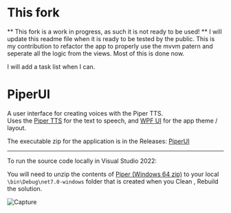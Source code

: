 # This fork
** This fork is a work in progress, as such it is not ready to be used! **
I will update this readme file when it is ready to be tested by the public.
This is my contribution to refactor the app to properly use the mvvm patern and seperate all the logic from the views.
Most of this is done now.

I will add a task list when I can.

# PiperUI

A user interface for creating voices with the Piper TTS.  
Uses the [Piper TTS](https://github.com/rhasspy/piper) for the text to speech, and [WPF UI](https://github.com/lepoco/wpfui) for the app theme / layout.

The executable zip for the application is in the Releases: [PiperUI](https://github.com/natlamir/PiperUI/releases/download/v1.2.0/PiperUI.zip)

---

To run the source code locally in Visual Studio 2022:

You will need to unzip the contents of [Piper (Windows 64 zip)](https://github.com/rhasspy/piper/releases/download/2023.11.14-2/piper_windows_amd64.zip) to your local `\bin\Debug\net7.0-windows` folder that is created when you Clean , Rebuild the solution.

![Capture](https://github.com/user-attachments/assets/962636eb-a474-4bcf-8a6f-6e6680527e4b)
